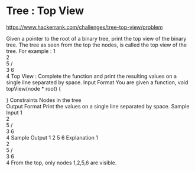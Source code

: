 # Tree : Top View


https://www.hackerrank.com/challenges/tree-top-view/problem


Given a pointer to the root of a binary tree, print the top view of the binary tree.
The tree as seen from the top the nodes, is called the top view of the tree.
For example :
   1
    \
     2
      \
       5
      /  \
     3    6
      \
       4
Top View : 
Complete the function  and print the resulting values on a single line separated by space.
Input Format
You are given a function,
void topView(node * root) {

}
Constraints
 Nodes in the tree   
Output Format
Print the values on a single line separated by space.
Sample Input
   1
    \
     2
      \
       5
      /  \
     3    6
      \
       4
Sample Output
1 2 5 6
Explanation
   1
    \
     2
      \
       5
      /  \
     3    6
      \
       4
From the top, only nodes 1,2,5,6 are visible.
